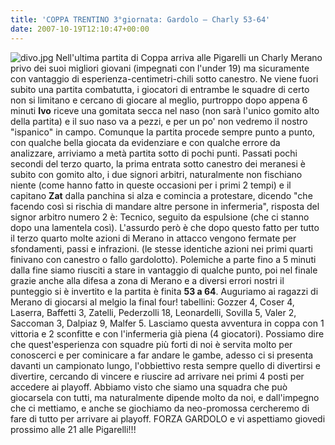 ```yaml
---
title: 'COPPA TRENTINO 3°giornata: Gardolo – Charly 53-64'
date: 2007-10-19T12:10:47+00:00
---
```

![divo.jpg](/images/articoli/caricatura-ivo-leonardelli.jpg)
Nell'ultima partita di Coppa arriva alle Pigarelli un Charly Merano privo dei suoi migliori giovani (impegnati con l'under 19) ma sicuramente con vantaggio di esperienza-centimetri-chili sotto canestro. Ne viene fuori subito una partita combatutta, i giocatori di entrambe le squadre di certo non si limitano e cercano di giocare al meglio, purtroppo dopo appena 6 minuti **Ivo** riceve una gomitata secca nel naso (non sarà l'unico gomito alto della partita) e il suo naso va a pezzi, e per un po' non vedremo il nostro "ispanico" in campo.  Comunque la partita procede sempre punto a punto, con qualche bella giocata da evidenziare e con qualche errore da analizzare, arriviamo a metà partita sotto di pochi punti. Passati pochi secondi del terzo quarto, la prima entrata sotto canestro dei meranesi è subito con gomito alto, i due signori arbitri, naturalmente non fischiano niente (come hanno fatto in queste occasioni per i primi 2 tempi) e il capitano **Zat** dalla panchina si alza e comincia a protestare, dicendo "che facendo così si rischia di mandare altre persone in infermeria", risposta del signor arbitro numero 2 è: Tecnico, seguito da espulsione (che ci stanno dopo una lamentela così). L'assurdo però è che dopo questo fatto per tutto il terzo quarto molte azioni di Merano in attacco vengono fermate per sfondamenti, passi e infrazioni. (le stesse identiche azioni nei primi quarti finivano con canestro o fallo gardolotto). Polemiche a parte fino a 5 minuti dalla fine siamo riusciti a stare in vantaggio di qualche punto, poi nel finale grazie anche alla difesa a zona di Merano e a diversi errori nostri il punteggio si è invertito e la partita è finita **53 a 64**. Auguriamo ai ragazzi di Merano di giocarsi al melgio la final four! tabellini: Gozzer 4, Coser 4, Laserra, Baffetti 3, Zatelli, Pederzolli 18, Leonardelli, Sovilla 5, Valer 2, Saccoman 3, Dalpiaz 9, Malfer 5. Lasciamo questa avventura in coppa con 1 vittoria e 2 sconfitte e con l'infermeria già piena (4 giocatori). Possiamo dire che quest'esperienza con squadre più forti di noi è servita molto per conoscerci e per cominicare a far andare le gambe, adesso ci si presenta davanti un campionato lungo, l'obbiettivo resta sempre quello di divertirsi e divertire, cercando di vincere e riuscire ad arrivare nei primi 4 posti per accedere ai playoff. Abbiamo visto che siamo una squadra che può giocarsela con tutti, ma naturalmente dipende molto da noi, e dall'impegno che ci mettiamo, e anche se giochiamo da neo-promossa cercheremo di fare di tutto per arrivare ai playoff. FORZA GARDOLO e vi aspettiamo giovedi prossimo alle 21 alle Pigarelli!!!